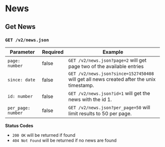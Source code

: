 News
=====

Get News
--------

### `GET /v2/news.json`

| Parameter                       | Required | Example                                                                                                                                           |
| ------------------------------- | -------- | ------------------------------------------------------------------------------------------------------------------------------------------------- |
| `page: number`                  | false    | `GET /v2/news.json?page=2`  will get page two of the available entries                                                                         |
| `since: date`                   | false    | `GET /v2/news.json?since=1527450408` will get all news created after the unix timestamp.                               |
| `id: number`                | false    | `GET /v2/news.json?id=1`  will get the news with the id 1.                                                                   |                                                                               |
| `per_page: number`              | false    | `GET /v2/news.json?per_page=50`  will limit results to 50 per page.                                                                            

**Status Codes**

- `200 OK` will be returned if found
- `404 Not Found` will be returned if no news are found
